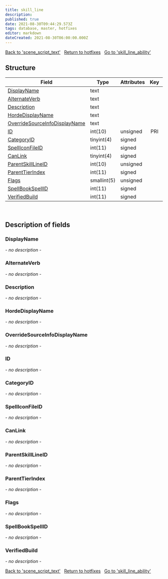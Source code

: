 ```yaml
---
title: skill_line
description: 
published: true
date: 2021-08-30T09:44:29.573Z
tags: database, master, hotfixes
editor: markdown
dateCreated: 2021-08-30T06:00:00.000Z
---
```


<a href="https://dev.trinitycore.info/en/database/master/hotfixes/scene_script_text" class="mt-5 v-btn v-btn--depressed v-btn--flat v-btn--outlined theme--light v-size--default darkblue--text text--lighten-3"><span class="v-btn__content"><i aria-hidden="true" class="v-icon notranslate v-icon--left mdi mdi-arrow-left theme--light"></i><span>Back to 'scene_script_text'</span></span></a>&nbsp;&nbsp;&nbsp;<a href="https://dev.trinitycore.info/en/database/master/hotfixes/home" class="mt-5 v-btn v-btn--depressed v-btn--flat v-btn--outlined theme--light v-size--default darkblue--text text--lighten-3"><span class="v-btn__content"><i aria-hidden="true" class="v-icon notranslate v-icon--left mdi mdi-home-outline theme--light"></i><span>Return to hotfixes</span></span></a>&nbsp;&nbsp;&nbsp;<a href="https://dev.trinitycore.info/en/database/master/hotfixes/skill_line_ability" class="mt-5 v-btn v-btn--depressed v-btn--flat v-btn--outlined theme--light v-size--default darkblue--text text--lighten-3"><span class="v-btn__content"><span>Go to 'skill_line_ability'</span><i aria-hidden="true" class="v-icon notranslate v-icon--right mdi mdi-arrow-right theme--light"></i></span></a>

## Structure

| Field | Type | Attributes | Key | Null | Default | Extra | Comment |
| --- | --- | --- | :---: | :---: | --- | --- | --- |
| [DisplayName](#DisplayName) | text |  |  | YES | NULL |  |  |
| [AlternateVerb](#AlternateVerb) | text |  |  | YES | NULL |  |  |
| [Description](#Description) | text |  |  | YES | NULL |  |  |
| [HordeDisplayName](#HordeDisplayName) | text |  |  | YES | NULL |  |  |
| [OverrideSourceInfoDisplayName](#OverrideSourceInfoDisplayName) | text |  |  | YES | NULL |  |  |
| [ID](#ID) | int(10) | unsigned | PRI | NO | 0 |  |  |
| [CategoryID](#CategoryID) | tinyint(4) | signed |  | NO | 0 |  |  |
| [SpellIconFileID](#SpellIconFileID) | int(11) | signed |  | NO | 0 |  |  |
| [CanLink](#CanLink) | tinyint(4) | signed |  | NO | 0 |  |  |
| [ParentSkillLineID](#ParentSkillLineID) | int(10) | unsigned |  | NO | 0 |  |  |
| [ParentTierIndex](#ParentTierIndex) | int(11) | signed |  | NO | 0 |  |  |
| [Flags](#Flags) | smallint(5) | unsigned |  | NO | 0 |  |  |
| [SpellBookSpellID](#SpellBookSpellID) | int(11) | signed |  | NO | 0 |  |  |
| [VerifiedBuild](#VerifiedBuild) | int(11) | signed |  | NO | 0 |  |  |
&nbsp;
## Description of fields

### DisplayName
*- no description -*
&nbsp;

### AlternateVerb
*- no description -*
&nbsp;

### Description
*- no description -*
&nbsp;

### HordeDisplayName
*- no description -*
&nbsp;

### OverrideSourceInfoDisplayName
*- no description -*
&nbsp;

### ID
*- no description -*
&nbsp;

### CategoryID
*- no description -*
&nbsp;

### SpellIconFileID
*- no description -*
&nbsp;

### CanLink
*- no description -*
&nbsp;

### ParentSkillLineID
*- no description -*
&nbsp;

### ParentTierIndex
*- no description -*
&nbsp;

### Flags
*- no description -*
&nbsp;

### SpellBookSpellID
*- no description -*
&nbsp;

### VerifiedBuild
*- no description -*
&nbsp;

<a href="https://dev.trinitycore.info/en/database/master/hotfixes/scene_script_text" class="mt-5 v-btn v-btn--depressed v-btn--flat v-btn--outlined theme--light v-size--default darkblue--text text--lighten-3"><span class="v-btn__content"><i aria-hidden="true" class="v-icon notranslate v-icon--left mdi mdi-arrow-left theme--light"></i><span>Back to 'scene_script_text'</span></span></a>&nbsp;&nbsp;&nbsp;<a href="https://dev.trinitycore.info/en/database/master/hotfixes/home" class="mt-5 v-btn v-btn--depressed v-btn--flat v-btn--outlined theme--light v-size--default darkblue--text text--lighten-3"><span class="v-btn__content"><i aria-hidden="true" class="v-icon notranslate v-icon--left mdi mdi-home-outline theme--light"></i><span>Return to hotfixes</span></span></a>&nbsp;&nbsp;&nbsp;<a href="https://dev.trinitycore.info/en/database/master/hotfixes/skill_line_ability" class="mt-5 v-btn v-btn--depressed v-btn--flat v-btn--outlined theme--light v-size--default darkblue--text text--lighten-3"><span class="v-btn__content"><span>Go to 'skill_line_ability'</span><i aria-hidden="true" class="v-icon notranslate v-icon--right mdi mdi-arrow-right theme--light"></i></span></a>

